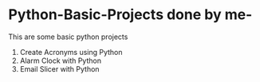 # Python-Basic-Projects done by me-
This are some basic python projects
1. Create Acronyms using Python
2. Alarm Clock with Python
3. Email Slicer with Python
